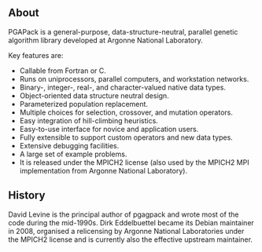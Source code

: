 ## About

PGAPack is a general-purpose, data-structure-neutral, parallel genetic
algorithm library developed at Argonne National Laboratory.

Key features are:

- Callable from Fortran or C.
- Runs on uniprocessors, parallel computers, and workstation networks.
- Binary-, integer-, real-, and character-valued native data types.
- Object-oriented data structure neutral design.
- Parameterized population replacement.
- Multiple choices for selection, crossover, and mutation operators.
- Easy integration of hill-climbing heuristics.
- Easy-to-use interface for novice and application users.
- Fully extensible to support custom operators and new data types.
- Extensive debugging facilities.
- A large set of example problems.
- It is released under the MPICH2 license (also used by the MPICH2 MPI implementation from Argonne National Laboratory).

## History

David Levine is the principal author of pgagpack and wrote most of the code
during the mid-1990s. Dirk Eddelbuettel became its Debian maintainer in 2008,
organised a relicensing by Argonne National Laboratories under the MPICH2
license and is currently also the effective upstream maintainer.
